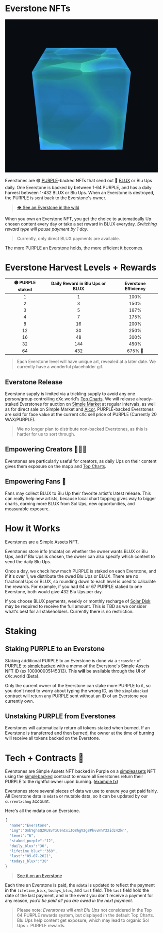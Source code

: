 # Everstone NFTs

<p align="center">
  <img width="auto" height="auto" src="Images/BLUE-everstone-slower.gif">
</p>


Everstones are 🟣 [PURPLE](https://wax.bloks.io/tokens/PURPLE-wax-purplepurple)-backed NFTs that send out 🔵 [BLUX](https://wax.bloks.io/tokens/BLUX-wax-bluxbluxblux) or Blu Ups daily. One Everstone is backed by between 1-64 PURPLE, and has a daily harvest between 1-432 BLUX or Blu Ups. When an Everstone is destroyed, the PURPLE is sent back to the Everstone's owner.

> [👁️  See an Everstone in the wild](https://wax.simplemarket.io/products/asset/100000016933308)


When you own an Everstone NFT, you get the choice to automatically Up chosen content every day or take a set reward in BLUX everyday. *Switching reward type will pause payment by 1 day.* 

> Currently, only direct BLUX payments are available. 

The more PURPLE an Everstone holds, the more efficient it becomes. 

# Everstone Harvest Levels + Rewards

| 🟣 PURPLE staked  | Daily Reward in Blu Ups or BLUX | Everstone Efficiency |
| :----:  | :-------------------: | :---------------: |
| 1         | 1                   | 100%            | 
| 2         | 3                   | 150%            | 
| 3         | 5                   | 167%            | 
| 4         | 7                   | 175%            | 
| 8         | 16                  | 200%            | 
| 12        | 30                  | 250%            | 
| 16        | 48                  | 300%            | 
| 32        | 144                 | 450%            | 
| 64        | 432                 | 675%         🧠 | 

> Each Everstone level will have unique art, revealed at a later date. We currently have a wonderful placeholder gif. 

## Everstone Release 
Everstone supply is limited via a trickling supply to avoid any one person/group controlling cXc.world's [Top Charts](Top-Charts.md). We will release already-staked Everstones for auction on [Simple Market](https://wax.simplemarket.io/explorer/main?skip=0&limit=20&searchString=everstone&locale=en) at regular intervals, as well as for direct sale on Simple Market and [Alcor](https://wax.alcor.exchange/nft-market). PURPLE-backed Everstones are sold for face value at the current cXc sell price of PURPLE (Currently 20 WAX/PURPLE). 

> We no longer plan to distribute non-backed Everstones, as this is harder for us to sort through.  

## Empowering Creators 👨‍🎤🎤
Everstones are particularly useful for creators, as daily Ups on their content gives them exposure on the mapp and [Top Charts](Top-Charts.md).

## Empowering Fans 🧝‍
Fans may collect BLUX to Blu Up their favorite artist's latest release. This can really help new artists, because local chart topping gives way to bigger charts, earning more BLUX from Sol Ups, new opportunities, and measurable exposure. 


# How it Works

Everstones are a [Simple Assets](https://wax.bloks.io/account/simpleassets) NFT.

Everstones store info (mdata) on whether the owner wants BLUX or Blu Ups, and if Blu Ups is chosen, the owner can also specify which content to send the daily Blu Ups. 

Once a day, we check how much PURPLE is staked on each Everstone, and if it's over 1, we distribute the owed Blu Ups or BLUX. There are no fractional Ups or BLUX, so rounding down to each level is used to calculate the rewards. For example, if you had 64 or 67 PURPLE staked to one Everstone, both would give 432 Blu Ups per day. 

If you choose BLUX payments, weekly or monthly recharge of [Solar Disk](Sol.md) may be required to receive the full amount. This is TBD as we consider what's best for all stakeholders. Currently there is no restriction. 




# Staking

## Staking PURPLE to an Everstone 
Staking additional PURPLE to an Everstone is done via a `transfer` of PURPLE to [simplebacked](https://wax.bloks.io/account/simplebacked) with a memo of the Everstone's Simple Assets NFT ID (ex 100000005145313). This **will** be available through the UI of cXc.world (Beta). 

Only the current owner of the Everstone can stake more PURPLE to it, so you don't need to worry about typing the wrong ID, as the `simplebacked` contract will return any PURPLE sent without an ID of an Everstone you currently own. 


## Unstaking PURPLE from Everstones
Everstones will automatically return all tokens staked when burned. If an Everstone is transferred and then burned, the owner at the time of burning will receive all tokens backed on the Everstone. 



# Tech + Contracts 🔌

Everstones are Simple Assets NFT backed in Purple on a [simpleassets](https://wax.bloks.io/account/simpleassets) NFT using the [simplebacked](https://wax.bloks.io/account/simplebacked) contract to ensure all Everstones return their PURPLE to the rightful owner upon burning. ([example tx](https://wax.bloks.io/transaction/7a390ecf24f97e57482db730c2cfdc001d8bcda6a98d45fb7427d2afdcfdc052?tab=traces))  


Everstones store several pieces of data we use to ensure you get paid fairly. All Everstone data is `mdata` or mutable data, so it can be updated by our `currentxchng` account.  
 
Here's all the mdata on an Everstone.  

```javascript
{
  "name":"Everstone",
  "img":"QmbYghSQZRU8vTxU9nCsiJQ8hgV2g8PkvvNhY32idz42kn",
  "level":"6",
  "staked_purple":"12",
  "daily_blux":"30",
  "lifetime_blux":"360",
  "last":"09-07-2021",
  "todays_blux":"30"
}
```

> [See it on an Everstone](https://wax.simplemarket.io/products/asset/100000016933308)

Each time an Everstone is paid, the `mdata` is updated to reflect the payment in the `lifetime_blux`, `todays_blux`, and `last` field. The `last` field hold the date of the last payment, and in the event you don't receive a payment for any reason, *you'll be paid all you are owed in the next payment.*  



> Please note: *Everstones will emit Blu Ups* not considered in the Top 64 PURPLE rewards system, but displayed in the default Top Charts. Blu Ups help content get exposure, which may lead to organic Sol Ups + PURPLE rewards.

